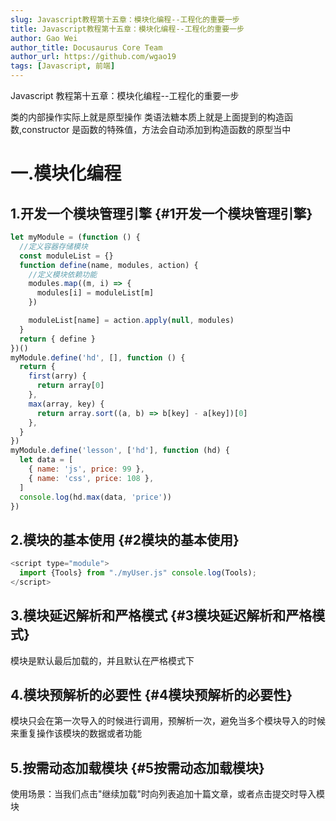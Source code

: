 ```yaml
---
slug: Javascript教程第十五章：模块化编程--工程化的重要一步
title: Javascript教程第十五章：模块化编程--工程化的重要一步
author: Gao Wei
author_title: Docusaurus Core Team
author_url: https://github.com/wgao19
tags: [Javascript, 前端]
---
```


Javascript 教程第十五章：模块化编程--工程化的重要一步

类的内部操作实际上就是原型操作
类语法糖本质上就是上面提到的构造函数,constructor 是函数的特殊值，方法会自动添加到构造函数的原型当中

<!--truncate-->

# 一.模块化编程

## 1.开发一个模块管理引擎 {#1开发一个模块管理引擎}

```js
let myModule = (function () {
  //定义容器存储模块
  const moduleList = {}
  function define(name, modules, action) {
    //定义模块依赖功能
    modules.map((m, i) => {
      modules[i] = moduleList[m]
    })

    moduleList[name] = action.apply(null, modules)
  }
  return { define }
})()
myModule.define('hd', [], function () {
  return {
    first(arry) {
      return array[0]
    },
    max(array, key) {
      return array.sort((a, b) => b[key] - a[key])[0]
    },
  }
})
myModule.define('lesson', ['hd'], function (hd) {
  let data = [
    { name: 'js', price: 99 },
    { name: 'css', price: 108 },
  ]
  console.log(hd.max(data, 'price'))
})
```

## 2.模块的基本使用 {#2模块的基本使用}

```js
<script type="module">
  import {Tools} from "./myUser.js" console.log(Tools);
</script>
```

## 3.模块延迟解析和严格模式 {#3模块延迟解析和严格模式}

模块是默认最后加载的，并且默认在严格模式下

## 4.模块预解析的必要性 {#4模块预解析的必要性}

模块只会在第一次导入的时候进行调用，预解析一次，避免当多个模块导入的时候来重复操作该模块的数据或者功能

## 5.按需动态加载模块 {#5按需动态加载模块}

使用场景：当我们点击"继续加载"时向列表追加十篇文章，或者点击提交时导入模块

